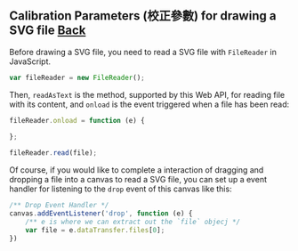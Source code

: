 ## Calibration Parameters (校正參數) for drawing a SVG file [Back](./../SVG.md)

Before drawing a SVG file, you need to read a SVG file with `FileReader` in JavaScript.

```js
var fileReader = new FileReader();
```

Then, `readAsText` is the method, supported by this Web API, for reading file with its content, and `onload` is the event triggered when a file has been read:

```js
fileReader.onload = function (e) {
    
};

fileReader.read(file);
```

Of course, if you would like to complete a interaction of dragging and dropping a file into a canvas to read a SVG file, you can set up a event handler for listening to the `drop` event of this canvas like this:

```js
/** Drop Event Handler */
canvas.addEventListener('drop', function (e) {
    /** e is where we can extract out the `file` objecj */
    var file = e.dataTransfer.files[0];
})
```
